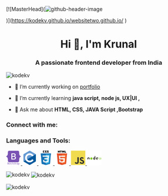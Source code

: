 

<!--
**KodeKV/KodeKV** is a ✨ _special_ ✨ repository because its `README.md` (this file) appears on your GitHub profile.

Here are some ideas to get you started:

- 🔭 I’m currently working on ...
- 🌱 I’m currently learning ...
- 👯 I’m looking to collaborate on ...
- 🤔 I’m looking for help with ...
- 💬 Ask me about ...
- 📫 How to reach me: ...
- 😄 Pronouns: ...
- ⚡ Fun fact: ...
-->
[![MasterHead](![github-header-image](https://user-images.githubusercontent.com/114689560/199193377-5ae85b52-240c-4dff-9f3b-bdddfe427f55.png)

)](https://kodekv.github.io/websitetwo.github.io/
)

<h1 align="center">Hi 👋, I'm Krunal</h1>
<h3 align="center">A passionate frontend developer from India</h3>
<!-- (img align="right" alt="Coding" width="400" src="https://camo.githubusercontent.com/9b4dc87f022b2af14ed935b4de91f272e6e687a9b3d122ffdf3fcb3208189a48/68747470733a2f2f696d6167652e6962622e636f2f6a456b6364642f66726f6e745f656e645f646576656c6f706572735f6f70656e696e67735f312e676966
") -->

<p align="left"> <img src="https://komarev.com/ghpvc/?username=kodekv&label=Profile%20views&color=0e75b6&style=flat" alt="kodekv" /> </p>

<!-- <p align="left"> <a href="https://github.com/ryo-ma/github-profile-trophy"><img src="https://github-profile-trophy.vercel.app/?username=kodekv" alt="kodekv" /></a> </p> -->

- 🔭 I’m currently working on [portfolio](https://kodekv.github.io/websitetwo.github.io/)

- 🌱 I’m currently learning **java script, node js, UX|UI ,**

- 💬 Ask me about **HTML, CSS, JAVA Script ,Bootstrap**

<h3 align="left">Connect with me:</h3>
<p align="left">
</p>

<h3 align="left">Languages and Tools:</h3>
<p align="left"> <a href="https://getbootstrap.com" target="_blank" rel="noreferrer"> <img src="https://raw.githubusercontent.com/devicons/devicon/master/icons/bootstrap/bootstrap-plain-wordmark.svg" alt="bootstrap" width="40" height="40"/> </a> <a href="https://www.cprogramming.com/" target="_blank" rel="noreferrer"> <img src="https://raw.githubusercontent.com/devicons/devicon/master/icons/c/c-original.svg" alt="c" width="40" height="40"/> </a> <a href="https://www.w3schools.com/css/" target="_blank" rel="noreferrer"> <img src="https://raw.githubusercontent.com/devicons/devicon/master/icons/css3/css3-original-wordmark.svg" alt="css3" width="40" height="40"/> </a> <a href="https://www.w3.org/html/" target="_blank" rel="noreferrer"> <img src="https://raw.githubusercontent.com/devicons/devicon/master/icons/html5/html5-original-wordmark.svg" alt="html5" width="40" height="40"/> </a> <a href="https://developer.mozilla.org/en-US/docs/Web/JavaScript" target="_blank" rel="noreferrer"> <img src="https://raw.githubusercontent.com/devicons/devicon/master/icons/javascript/javascript-original.svg" alt="javascript" width="40" height="40"/> </a> <a href="https://nodejs.org" target="_blank" rel="noreferrer"> <img src="https://raw.githubusercontent.com/devicons/devicon/master/icons/nodejs/nodejs-original-wordmark.svg" alt="nodejs" width="40" height="40"/> </a> </p>

<p><img align="left" src="https://github-readme-stats.vercel.app/api/top-langs?username=kodekv&show_icons=true&locale=en&layout=compact" alt="kodekv" /></p>

<p>&nbsp;<img align="center" src="https://github-readme-stats.vercel.app/api?username=kodekv&show_icons=true&locale=en" alt="kodekv" /></p>

<p><img align="center" src="https://github-readme-streak-stats.herokuapp.com/?user=kodekv&" alt="kodekv" /></p>
